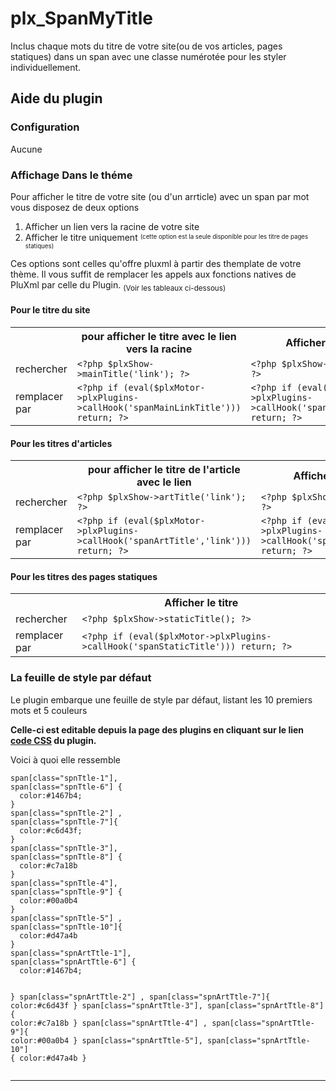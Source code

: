 # plx_SpanMyTitle
Inclus chaque mots du titre de votre site(ou de vos articles, pages statiques) dans un span avec une classe numérotée pour les styler individuellement.

<div id="help">
<h2>Aide du plugin</h2>
	
<h3>Configuration</h3>
  <p>Aucune</p>
<h3>Affichage Dans le théme</h3>
  <p>Pour afficher le titre de votre site (ou d'un arrticle) avec un span par mot vous disposez de deux options </p>
  <ol><li>Afficher un lien vers la racine de votre site</li>
    <li>Afficher le titre uniquement <sup><sub>(cette option est la seule disponible pour les titre de pages statiques)</sub></sup> </li>
  </ol>
  <p>Ces options sont celles qu'offre pluxml à partir des themplate de votre thème. Il vous suffit de remplacer les appels aux fonctions natives de PluXml par celle du Plugin. <sub>(Voir les tableaux ci-dessous)</sub></p>
  <h4>Pour le titre du site</h4>
  <table>
    <tr><td></td><th>pour afficher le titre avec le lien vers la racine</th><th>Afficher le titre</th></tr>
    <tr><td>rechercher</td><td><code>&lt;?php $plxShow->mainTitle('link'); ?></code></td><td><code>&lt;?php $plxShow->mainTitle(); ?></code></td></tr>
    <tr><td>remplacer par</td> <td><code>&lt;?php if (eval($plxMotor->plxPlugins->callHook('spanMainLinkTitle'))) return; ?></code></td> <td> <code>&lt;?php if (eval($plxMotor->plxPlugins->callHook('spanMainTitle'))) return; ?></code></td></tr>
  </table>
  <h4>Pour les titres d'articles</h4>
  <table>
  <tr><td></td><th>pour afficher le titre de l'article avec le lien</th><th>Afficher le titre</th></tr>
    <tr><td>rechercher</td><td><code>&lt;?php $plxShow->artTitle('link'); ?></code></td><td><code>&lt;?php $plxShow->artTitle(); ?></code></td></tr>
    <tr><td>remplacer par</td> <td><code>&lt;?php if (eval($plxMotor->plxPlugins->callHook('spanArtTitle','link'))) return; ?></code></td> <td> <code>&lt;?php if (eval($plxMotor->plxPlugins->callHook('spanArtTitle'))) return; ?></code></td></tr>
  </table>
	
  <h4>Pour les titres des pages statiques</h4>
  <table>
  <tr><td></td><th>Afficher le titre</th></tr>
    <tr><td>rechercher</td><td><code>&lt;?php $plxShow->staticTitle(); ?></code></td></tr>
    <tr><td>remplacer par</td><td> <code>&lt;?php if (eval($plxMotor->plxPlugins->callHook('spanStaticTitle'))) return; ?></code></td></tr>
  </table>
  
  <h3>La feuille de style par défaut</h3>
  <p>Le plugin embarque une feuille de style par défaut, listant les 10 premiers mots et 5 couleurs</p>
  <p><strong>Celle-ci est editable depuis la page des plugins en cliquant sur le lien <a href="parametres_plugincss.php?p=spanTitle">code CSS</a> du plugin.</strong></p>
  <p>Voici à quoi elle ressemble</p>
  <pre><code>span[class="spnTtle-1"],
span[class="spnTtle-6"] {
  color:#1467b4;
}
span[class="spnTtle-2"] ,
span[class="spnTtle-7"]{
  color:#c6d43f;
}
span[class="spnTtle-3"],
span[class="spnTtle-8"] {
  color:#c7a18b
}
span[class="spnTtle-4"],
span[class="spnTtle-9"] {
  color:#00a0b4
}
span[class="spnTtle-5"] ,
span[class="spnTtle-10"]{
  color:#d47a4b
}
span[class="spnArtTtle-1"],
span[class="spnArtTtle-6"] {
  color:#1467b4;
  
}
span[class="spnArtTtle-2"] ,
span[class="spnArtTtle-7"]{
  color:#c6d43f
}
span[class="spnArtTtle-3"],
span[class="spnArtTtle-8"] {
  color:#c7a18b
}
span[class="spnArtTtle-4"] ,
span[class="spnArtTtle-9"]{
 color:#00a0b4 
}
span[class="spnArtTtle-5"],
span[class="spnArtTtle-10"] {
  color:#d47a4b
}</code></pre>
<hr>
</div>
